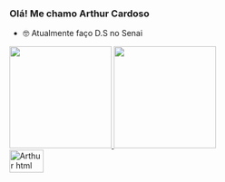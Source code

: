 ### Olá! Me chamo Arthur Cardoso



- 🤓 Atualmente faço D.S no Senai

<div>

  <a href="https://github.com/y-Arthur">
  <img height="180em" src="https://github-readme-stats.vercel.app/api?username=y-Arthur&show_icons=false&theme=radical&include_all_commits=true&count_private=true"/>
   <img height="180em" src="https://github-readme-stats.vercel.app/api/top-langs/?username=y-Arthur&layout=compact&langs_count=7&theme=radical"/>
 
</div>
  <div style="display:inline-block"> 
   <img align="center" alt="Arthur html" height="40rem" width="60rem" src= https://img.shields.io/badge/HTML-239120?style=for-the-badge&logo=html5&logoColor=white>
  </div>
